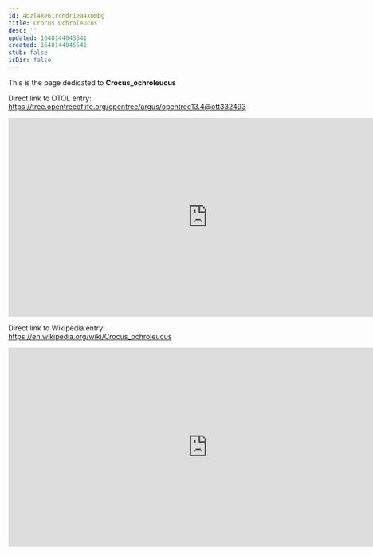 ```yaml
---
id: 4qzl4ke6irchdr1ea4xombg
title: Crocus Ochroleucus
desc: ''
updated: 1648144045541
created: 1648144045541
stub: false
isDir: false
---
```

This is the page dedicated to **Crocus_ochroleucus**


Direct link to OTOL entry: https://tree.opentreeoflife.org/opentree/argus/opentree13.4@ott332493



<html>
    <body>
    <iframe src="https://tree.opentreeoflife.org/opentree/argus/opentree13.4@ott332493"
    width="800" height="400" frameborder="0" allowfullscreen> </iframe>
    </body>
</html>
    


Direct link to Wikipedia entry: https://en.wikipedia.org/wiki/Crocus_ochroleucus



<html>
    <body>
    <iframe src="https://en.wikipedia.org/wiki/Crocus_ochroleucus"
    width="800" height="400" frameborder="0" allowfullscreen> </iframe>
    </body>
</html>
    
